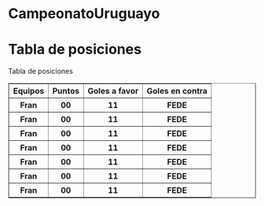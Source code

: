 # CampeonatoUruguayo

<!doctype html>
<html>
    <head>
    <title>Campeonato Uruguayo </title>
    </head>
    <body>
    <h1>Tabla de posiciones</h1>
    <caption>Tabla de posiciones</caption>
    <table border ="1">
        <thead>
            <tr>
                <th>Equipos</th>
                <th>Puntos </th>
                <th>Goles a favor</th>
                <th>Goles en contra</th>
            </tr>
        </thead>
        <tbody>
            <tr>
                <th>Fran</th>
                <th>00</th>
                <th>11</th>
                <th>FEDE</th>
            </tr>
                        <tr>
                <th>Fran</th>
                <th>00</th>
                <th>11</th>
                <th>FEDE</th>
            </tr>
                        <tr>
                <th>Fran</th>
                <th>00</th>
                <th>11</th>
                <th>FEDE</th>
            </tr>
                        <tr>
                <th>Fran</th>
                <th>00</th>
                <th>11</th>
                <th>FEDE</th>
            </tr>
                        <tr>
                <th>Fran</th>
                <th>00</th>
                <th>11</th>
                <th>FEDE</th>
            </tr>
                        <tr>
                <th>Fran</th>
                <th>00</th>
                <th>11</th>
                <th>FEDE</th>
            </tr>
                          <tr>
                <th>Fran</th>
                <th>00</th>
                <th>11</th>
                <th>FEDE</th>  
            </tr>
        </tbody>
    </table>   
    </body>
</html>
